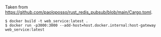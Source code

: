 Taken from https://github.com/paoloposso/rust_redis_pubsub/blob/main/Cargo.toml.

```
$ docker build -t web_service:latest .
$ docker run -p3000:3000 --add-host=host.docker.internal:host-gateway web_service:latest
```
